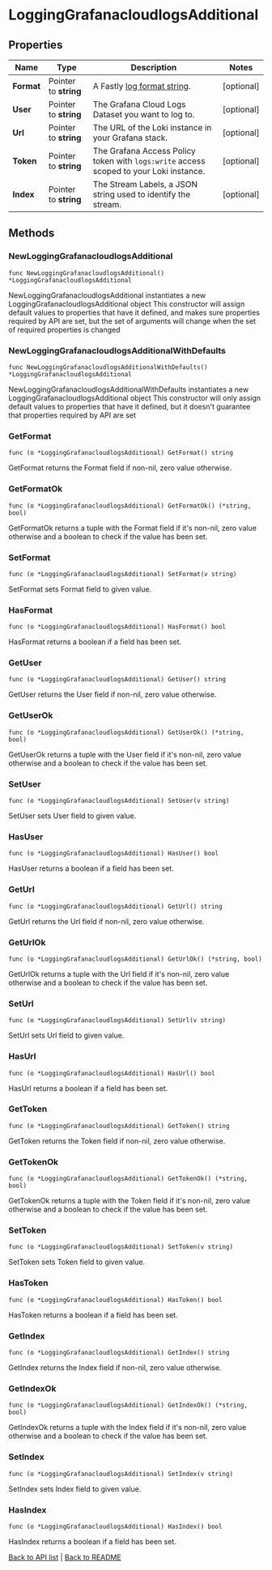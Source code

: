 # LoggingGrafanacloudlogsAdditional

## Properties

Name | Type | Description | Notes
------------ | ------------- | ------------- | -------------
**Format** | Pointer to **string** | A Fastly [log format string](https://www.fastly.com/documentation/guides/integrations/streaming-logs/custom-log-formats/). | [optional] 
**User** | Pointer to **string** | The Grafana Cloud Logs Dataset you want to log to. | [optional] 
**Url** | Pointer to **string** | The URL of the Loki instance in your Grafana stack. | [optional] 
**Token** | Pointer to **string** | The Grafana Access Policy token with `logs:write` access scoped to your Loki instance. | [optional] 
**Index** | Pointer to **string** | The Stream Labels, a JSON string used to identify the stream. | [optional] 

## Methods

### NewLoggingGrafanacloudlogsAdditional

`func NewLoggingGrafanacloudlogsAdditional() *LoggingGrafanacloudlogsAdditional`

NewLoggingGrafanacloudlogsAdditional instantiates a new LoggingGrafanacloudlogsAdditional object
This constructor will assign default values to properties that have it defined,
and makes sure properties required by API are set, but the set of arguments
will change when the set of required properties is changed

### NewLoggingGrafanacloudlogsAdditionalWithDefaults

`func NewLoggingGrafanacloudlogsAdditionalWithDefaults() *LoggingGrafanacloudlogsAdditional`

NewLoggingGrafanacloudlogsAdditionalWithDefaults instantiates a new LoggingGrafanacloudlogsAdditional object
This constructor will only assign default values to properties that have it defined,
but it doesn't guarantee that properties required by API are set

### GetFormat

`func (o *LoggingGrafanacloudlogsAdditional) GetFormat() string`

GetFormat returns the Format field if non-nil, zero value otherwise.

### GetFormatOk

`func (o *LoggingGrafanacloudlogsAdditional) GetFormatOk() (*string, bool)`

GetFormatOk returns a tuple with the Format field if it's non-nil, zero value otherwise
and a boolean to check if the value has been set.

### SetFormat

`func (o *LoggingGrafanacloudlogsAdditional) SetFormat(v string)`

SetFormat sets Format field to given value.

### HasFormat

`func (o *LoggingGrafanacloudlogsAdditional) HasFormat() bool`

HasFormat returns a boolean if a field has been set.

### GetUser

`func (o *LoggingGrafanacloudlogsAdditional) GetUser() string`

GetUser returns the User field if non-nil, zero value otherwise.

### GetUserOk

`func (o *LoggingGrafanacloudlogsAdditional) GetUserOk() (*string, bool)`

GetUserOk returns a tuple with the User field if it's non-nil, zero value otherwise
and a boolean to check if the value has been set.

### SetUser

`func (o *LoggingGrafanacloudlogsAdditional) SetUser(v string)`

SetUser sets User field to given value.

### HasUser

`func (o *LoggingGrafanacloudlogsAdditional) HasUser() bool`

HasUser returns a boolean if a field has been set.

### GetUrl

`func (o *LoggingGrafanacloudlogsAdditional) GetUrl() string`

GetUrl returns the Url field if non-nil, zero value otherwise.

### GetUrlOk

`func (o *LoggingGrafanacloudlogsAdditional) GetUrlOk() (*string, bool)`

GetUrlOk returns a tuple with the Url field if it's non-nil, zero value otherwise
and a boolean to check if the value has been set.

### SetUrl

`func (o *LoggingGrafanacloudlogsAdditional) SetUrl(v string)`

SetUrl sets Url field to given value.

### HasUrl

`func (o *LoggingGrafanacloudlogsAdditional) HasUrl() bool`

HasUrl returns a boolean if a field has been set.

### GetToken

`func (o *LoggingGrafanacloudlogsAdditional) GetToken() string`

GetToken returns the Token field if non-nil, zero value otherwise.

### GetTokenOk

`func (o *LoggingGrafanacloudlogsAdditional) GetTokenOk() (*string, bool)`

GetTokenOk returns a tuple with the Token field if it's non-nil, zero value otherwise
and a boolean to check if the value has been set.

### SetToken

`func (o *LoggingGrafanacloudlogsAdditional) SetToken(v string)`

SetToken sets Token field to given value.

### HasToken

`func (o *LoggingGrafanacloudlogsAdditional) HasToken() bool`

HasToken returns a boolean if a field has been set.

### GetIndex

`func (o *LoggingGrafanacloudlogsAdditional) GetIndex() string`

GetIndex returns the Index field if non-nil, zero value otherwise.

### GetIndexOk

`func (o *LoggingGrafanacloudlogsAdditional) GetIndexOk() (*string, bool)`

GetIndexOk returns a tuple with the Index field if it's non-nil, zero value otherwise
and a boolean to check if the value has been set.

### SetIndex

`func (o *LoggingGrafanacloudlogsAdditional) SetIndex(v string)`

SetIndex sets Index field to given value.

### HasIndex

`func (o *LoggingGrafanacloudlogsAdditional) HasIndex() bool`

HasIndex returns a boolean if a field has been set.


[Back to API list](../README.md#documentation-for-api-endpoints) | [Back to README](../README.md)


